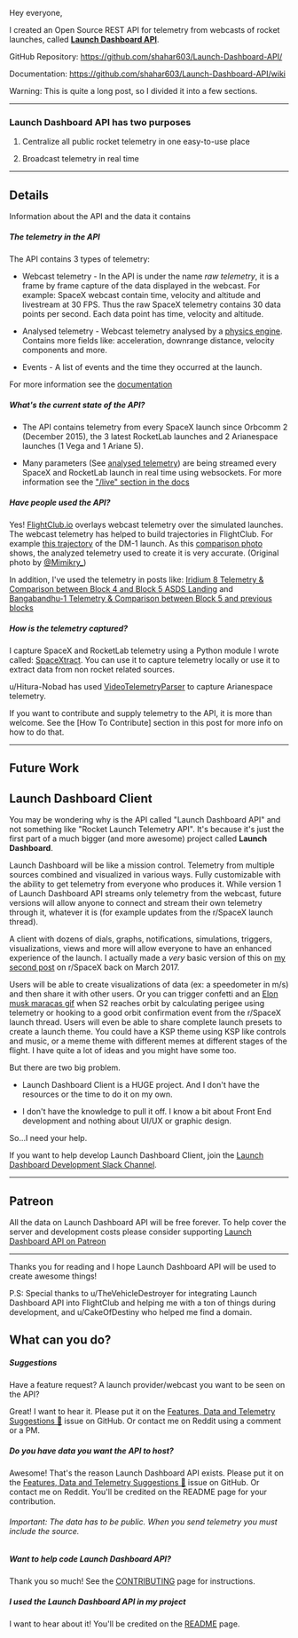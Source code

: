 Hey everyone,

I created an Open Source REST API for telemetry from webcasts of rocket launches, called **[Launch Dashboard API](https://api.launchdashboard.space)**.


GitHub Repository: https://github.com/shahar603/Launch-Dashboard-API/

Documentation: https://github.com/shahar603/Launch-Dashboard-API/wiki

Warning: This is quite a long post, so I divided it into a few sections.

---------

### Launch Dashboard API has two purposes

1) Centralize all public rocket telemetry in one easy-to-use place
 
2) Broadcast telemetry in real time

---

## Details

Information about the API and the data it contains

##### The telemetry in the API

The API contains 3 types of telemetry:

* Webcast telemetry - In the API is under the name *raw telemetry*, it is a frame by frame capture of the data displayed in the webcast. For example: SpaceX webcast contain time, velocity and altitude and livestream at 30 FPS. Thus the raw SpaceX telemetry contains 30 data points per second. Each data point has time, velocity and altitude.

* Analysed telemetry - Webcast telemetry analysed by a [physics engine](https://github.com/shahar603/SpaceXtract/blob/master/src/Analysis/analyse_raw_telemetry.py). Contains more fields like: acceleration, downrange distance, velocity components and more. 

* Events - A list of events and the time they occurred at the launch.

For more information see the [documentation](https://github.com/shahar603/Launch-Dashboard-API/wiki)

##### What's the current state of the API?

* The API contains telemetry from every SpaceX launch since Orbcomm 2 (December 2015), the 3 latest RocketLab launches and 2 Arianespace launches (1 Vega and 1 Ariane 5).

* Many parameters (See [analysed telemetry]()) are being streamed every SpaceX and RocketLab launch in real time using websockets. For more information see the ["/live" section in the docs](https://github.com/shahar603/Launch-Dashboard-API/wiki/Live-(Websockets))

##### Have people used the API?

Yes! [FlightClub.io](https://www2.flightclub.io/) overlays webcast telemetry over the simulated launches. The webcast telemetry has helped to build trajectories in FlightClub. For example [this trajectory](https://www2.flightclub.io/result/2d?code=DEM1) of the DM-1 launch. As this [comparison photo](https://imgur.com/a/pbt4YWM) shows, the analyzed telemetry used to create it is very accurate. (Original photo by [@Mimikry_](https://twitter.com/Mimikry_))

In addition, I've used the telemetry in posts like: [Iridium 8 Telemetry & Comparison between Block 4 and Block 5 ASDS Landing](https://www.reddit.com/r/spacex/comments/af7bco/iridium_8_telemetry_comparison_between_block_4/) and [Bangabandhu-1 Telemetry & Comparison between Block 5 and previous blocks](https://www.reddit.com/r/spacex/comments/8iwrml/bangabandhu1_telemetry_comparison_between_block_5/)

##### How is the telemetry captured?

I capture SpaceX and RocketLab telemetry using a Python module I wrote called: [SpaceXtract](https://github.com/shahar603/SpaceXtract). You can use it to capture telemetry locally or use it to extract data from non rocket related sources.

u/Hitura-Nobad has used [VideoTelemetryParser](https://github.com/Togusa09/VideoTelemetryParser) to capture Arianespace telemetry.

If you want to contribute and supply telemetry to the API, it is more than welcome. See the [How To Contribute] section in this post for more info on how to do that.

------

## Future Work
## Launch Dashboard Client

You may be wondering why is the API called "Launch Dashboard API" and not something like "Rocket Launch Telemetry API". It's because it's just the first part of a much bigger (and more awesome) project called **Launch Dashboard**.

Launch Dashboard will be like a mission control. Telemetry from multiple sources combined and visualized in various ways. Fully customizable with the ability to get telemetry from everyone who produces it. While version 1 of Launch Dashboard API streams only telemetry from the webcast, future versions will allow anyone to connect and stream their own telemetry through it, whatever it is (for example updates from the r/SpaceX launch thread).

A client with dozens of dials, graphs, notifications, simulations, triggers, visualizations, views and more will allow everyone to have an enhanced experience of the launch. I actually made a *very* basic version of this on [my second post](https://www.reddit.com/r/spacex/comments/62lg8c/enhanced_telemetry_for_spacex_webcasts_and/) on r/SpaceX back on March 2017.

Users will be able to create visualizations of data (ex: a speedometer in m/s) and then share it with other users. Or you can trigger confetti and an [Elon musk maracas gif](https://imgur.com/4UUrUW4) when S2 reaches orbit by calculating perigee using telemetry or hooking to a good orbit confirmation event from the r/SpaceX launch thread. Users will even be able to share complete launch presets to create a launch theme. You could have a KSP theme using KSP like controls and music, or a meme theme with different memes at different stages of the flight. I have quite a lot of ideas and you might have some too.


But there are two big problem. 

* Launch Dashboard Client is a HUGE project. And I don't have the resources or the time to do it on my own.

* I don't have the knowledge to pull it off. I know a bit about Front End development and nothing about UI/UX or graphic design.

So...I need your help.

If you want to help develop Launch Dashboard Client, join the [Launch Dashboard Development Slack Channel]().

-----

## Patreon

All the data on Launch Dashboard API will be free forever. To help cover the server and development costs please consider supporting [Launch Dashboard API on Patreon]()


----

Thanks you for reading and I hope Launch Dashboard API will be used to create awesome things!



P.S: Special thanks to u/TheVehicleDestroyer for integrating Launch Dashboard API into FlightClub and helping me with a ton of things during development, and u/CakeOfDestiny who helped me find a domain.

## What can you do?



##### Suggestions

Have a feature request? A launch provider/webcast you want to be seen on the API?

Great! I want to hear it. Please put it on the [Features, Data and Telemetry Suggestions 🚀](https://github.com/shahar603/Launch-Dashboard-API/issues/17) issue on GitHub. Or contact me on Reddit using a comment or a PM.

##### Do you have data you want the API to host?

Awesome! That's the reason Launch Dashboard API exists. Please put it on the [Features, Data and Telemetry Suggestions 🚀](https://github.com/shahar603/Launch-Dashboard-API/issues/17) issue on GitHub. Or contact me on Reddit. You'll be credited on the README page for your contribution.
###### Important: The data has to be public. When you send telemetry you *must* include the source.

##### Want to help code Launch Dashboard API?

Thank you so much! See the [CONTRIBUTING](https://github.com/shahar603/Launch-Dashboard-API/blob/master/CONTRIBUTING.md) page for instructions.

##### I used the Launch Dashboard API in my project

I want to hear about it! You'll be credited on the [README](https://github.com/shahar603/Launch-Dashboard-API/blob/master/README.md) page.


